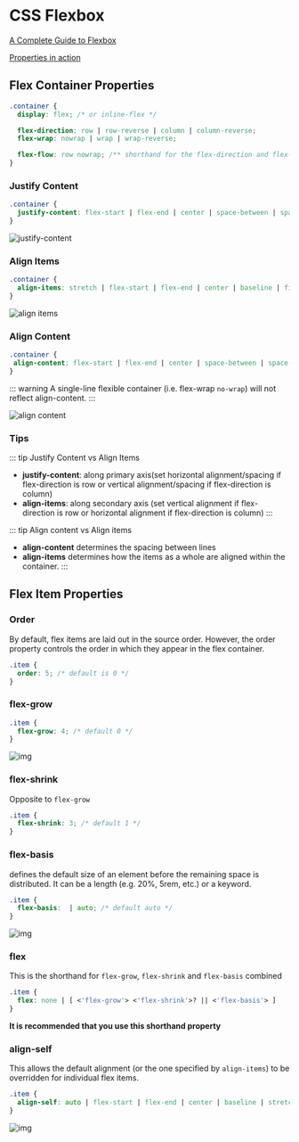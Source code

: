# CSS Flexbox

[A Complete Guide to Flexbox](https://css-tricks.com/snippets/css/a-guide-to-flexbox/)

[Properties in action](https://codepen.io/enxaneta/full/adLPwv/)

## Flex Container Properties

```css
.container {
  display: flex; /* or inline-flex */

  flex-direction: row | row-reverse | column | column-reverse;
  flex-wrap: nowrap | wrap | wrap-reverse;

  flex-flow: row nowrap; /** shorthand for the flex-direction and flex-wrap  */
}
```

### **Justify Content**

```css
.container {
  justify-content: flex-start | flex-end | center | space-between | space-around | space-evenly | start | end | left | right ... + safe | unsafe;
}
```

![justify-content](./img/justify-content.svg)

### **Align Items**

```css
.container {
  align-items: stretch | flex-start | flex-end | center | baseline | first baseline | last baseline | start | end | self-start | self-end + ... safe | unsafe;
}
```

![align items](./img/align-items.svg)


### **Align Content**

```css
.container {
 align-content: flex-start | flex-end | center | space-between | space-around | space-evenly | stretch | start | end | baseline | first baseline | last baseline + ... safe | unsafe;
}
```

::: warning
A single-line flexible container (i.e. flex-wrap `no-wrap`) will not reflect align-content.
:::

![align content](./img/align-content.svg)

### Tips

::: tip Justify Content vs Align Items
- **justify-content**: along primary axis(set horizontal alignment/spacing if flex-direction is row or vertical alignment/spacing if flex-direction is column)
- **align-items**: along secondary axis (set vertical alignment if flex-direction is row or horizontal alignment if flex-direction is column)
:::

::: tip Align content vs Align items
- **align-content** determines the spacing between lines
- **align-items** determines how the items as a whole are aligned within the container.
:::

## Flex Item Properties

### Order

By default, flex items are laid out in the source order. However, the order property controls the order in which they appear in the flex container.

```css
.item {
  order: 5; /* default is 0 */
}
```

### flex-grow

```css
.item {
  flex-grow: 4; /* default 0 */
}
```
![img](./img/flex-grow.svg)

### flex-shrink

Opposite to `flex-grow`

```css
.item {
  flex-shrink: 3; /* default 1 */
}
```


### flex-basis

defines the default size of an element before the remaining space is distributed. It can be a length (e.g. 20%, 5rem, etc.) or a keyword. 

```css
.item {
  flex-basis:  | auto; /* default auto */
}
```
![img](./img/flex-basis.png)

### flex

This is the shorthand for `flex-grow`, `flex-shrink` and `flex-basis` combined


```css
.item {
  flex: none | [ <'flex-grow'> <'flex-shrink'>? || <'flex-basis'> ]
}
```

**It is recommended that you use this shorthand property**

### align-self

This allows the default alignment (or the one specified by `align-items`) to be overridden for individual flex items.

```css
.item {
  align-self: auto | flex-start | flex-end | center | baseline | stretch;
}
```

![img](./img/align-self.svg)
